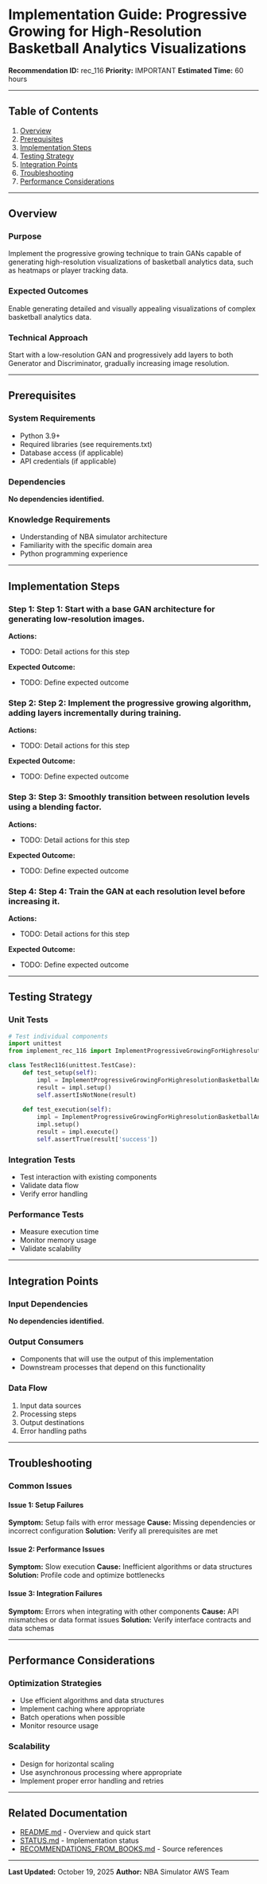# Implementation Guide: Progressive Growing for High-Resolution Basketball Analytics Visualizations

**Recommendation ID:** rec_116
**Priority:** IMPORTANT
**Estimated Time:** 60 hours

---

## Table of Contents

1. [Overview](#overview)
2. [Prerequisites](#prerequisites)
3. [Implementation Steps](#implementation-steps)
4. [Testing Strategy](#testing-strategy)
5. [Integration Points](#integration-points)
6. [Troubleshooting](#troubleshooting)
7. [Performance Considerations](#performance-considerations)

---

## Overview

### Purpose

Implement the progressive growing technique to train GANs capable of generating high-resolution visualizations of basketball analytics data, such as heatmaps or player tracking data.

### Expected Outcomes

Enable generating detailed and visually appealing visualizations of complex basketball analytics data.

### Technical Approach

Start with a low-resolution GAN and progressively add layers to both Generator and Discriminator, gradually increasing image resolution.

---

## Prerequisites

### System Requirements

- Python 3.9+
- Required libraries (see requirements.txt)
- Database access (if applicable)
- API credentials (if applicable)

### Dependencies

**No dependencies identified.**

### Knowledge Requirements

- Understanding of NBA simulator architecture
- Familiarity with the specific domain area
- Python programming experience

---

## Implementation Steps

### Step 1: Step 1: Start with a base GAN architecture for generating low-resolution images.

**Actions:**
- TODO: Detail actions for this step

**Expected Outcome:**
- TODO: Define expected outcome

### Step 2: Step 2: Implement the progressive growing algorithm, adding layers incrementally during training.

**Actions:**
- TODO: Detail actions for this step

**Expected Outcome:**
- TODO: Define expected outcome

### Step 3: Step 3: Smoothly transition between resolution levels using a blending factor.

**Actions:**
- TODO: Detail actions for this step

**Expected Outcome:**
- TODO: Define expected outcome

### Step 4: Step 4: Train the GAN at each resolution level before increasing it.

**Actions:**
- TODO: Detail actions for this step

**Expected Outcome:**
- TODO: Define expected outcome



---

## Testing Strategy

### Unit Tests

```python
# Test individual components
import unittest
from implement_rec_116 import ImplementProgressiveGrowingForHighresolutionBasketballAnalyticsVisualizations

class TestRec116(unittest.TestCase):
    def test_setup(self):
        impl = ImplementProgressiveGrowingForHighresolutionBasketballAnalyticsVisualizations()
        result = impl.setup()
        self.assertIsNotNone(result)
    
    def test_execution(self):
        impl = ImplementProgressiveGrowingForHighresolutionBasketballAnalyticsVisualizations()
        impl.setup()
        result = impl.execute()
        self.assertTrue(result['success'])
```

### Integration Tests

- Test interaction with existing components
- Validate data flow
- Verify error handling

### Performance Tests

- Measure execution time
- Monitor memory usage
- Validate scalability

---

## Integration Points

### Input Dependencies

**No dependencies identified.**

### Output Consumers

- Components that will use the output of this implementation
- Downstream processes that depend on this functionality

### Data Flow

1. Input data sources
2. Processing steps
3. Output destinations
4. Error handling paths

---

## Troubleshooting

### Common Issues

#### Issue 1: Setup Failures

**Symptom:** Setup fails with error message
**Cause:** Missing dependencies or incorrect configuration
**Solution:** Verify all prerequisites are met

#### Issue 2: Performance Issues

**Symptom:** Slow execution
**Cause:** Inefficient algorithms or data structures
**Solution:** Profile code and optimize bottlenecks

#### Issue 3: Integration Failures

**Symptom:** Errors when integrating with other components
**Cause:** API mismatches or data format issues
**Solution:** Verify interface contracts and data schemas

---

## Performance Considerations

### Optimization Strategies

- Use efficient algorithms and data structures
- Implement caching where appropriate
- Batch operations when possible
- Monitor resource usage

### Scalability

- Design for horizontal scaling
- Use asynchronous processing where appropriate
- Implement proper error handling and retries

---

## Related Documentation

- [README.md](README.md) - Overview and quick start
- [STATUS.md](STATUS.md) - Implementation status
- [RECOMMENDATIONS_FROM_BOOKS.md](RECOMMENDATIONS_FROM_BOOKS.md) - Source references

---

**Last Updated:** October 19, 2025
**Author:** NBA Simulator AWS Team
